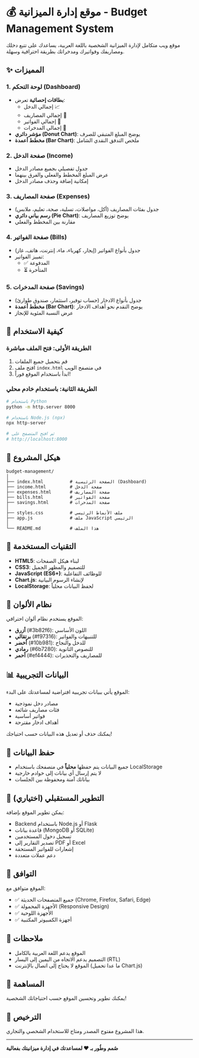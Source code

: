 # 💰 موقع إدارة الميزانية - Budget Management System

موقع ويب متكامل لإدارة الميزانية الشخصية باللغة العربية، يساعدك على تتبع دخلك ومصاريفك وفواتيرك ومدخراتك بطريقة احترافية وسهلة.

## ✨ المميزات

### 1. لوحة التحكم (Dashboard)
- **بطاقات إحصائية** تعرض:
  - إجمالي الدخل 📈
  - إجمالي المصاريف 💸
  - إجمالي الفواتير 📄
  - إجمالي المدخرات 🏦
- **مؤشر دائري (Donut Chart)**: يوضح المبلغ المتبقي للصرف
- **مخطط أعمدة (Bar Chart)**: ملخص التدفق النقدي الشامل

### 2. صفحة الدخل (Income)
- جدول تفصيلي بجميع مصادر الدخل
- عرض المبلغ المخطط والفعلي والفرق بينهما
- إمكانية إضافة وحذف مصادر الدخل

### 3. صفحة المصاريف (Expenses)
- جدول بفئات المصاريف (أكل، مواصلات، تسلية، صحة، تعليم، ملابس)
- **رسم بياني دائري (Pie Chart)**: يوضح توزيع المصاريف
- مقارنة بين المخطط والفعلي

### 4. صفحة الفواتير (Bills)
- جدول بأنواع الفواتير (إيجار، كهرباء، ماء، إنترنت، هاتف، غاز)
- تمييز الفواتير:
  - ✅ المدفوعة
  - ⏳ المتأخرة

### 5. صفحة المدخرات (Savings)
- جدول بأنواع الادخار (حساب توفير، استثمار، صندوق طوارئ)
- **مخطط أعمدة (Bar Chart)**: يوضح التقدم نحو أهداف الادخار
- عرض النسبة المئوية للإنجاز

## 🚀 كيفية الاستخدام

### الطريقة الأولى: فتح الملف مباشرة
1. قم بتحميل جميع الملفات
2. افتح ملف `index.html` في متصفح الويب
3. ابدأ باستخدام الموقع فوراً!

### الطريقة الثانية: باستخدام خادم محلي
```bash
# باستخدام Python
python -m http.server 8000

# باستخدام Node.js (npx)
npx http-server

# ثم افتح المتصفح على
# http://localhost:8000
```

## 📁 هيكل المشروع

```
budget-management/
│
├── index.html          # الصفحة الرئيسية (Dashboard)
├── income.html         # صفحة الدخل
├── expenses.html       # صفحة المصاريف
├── bills.html          # صفحة الفواتير
├── savings.html        # صفحة المدخرات
│
├── styles.css          # ملف الأنماط الرئيسي
├── app.js              # ملف JavaScript الرئيسي
│
└── README.md           # هذا الملف
```

## 🎨 التقنيات المستخدمة

- **HTML5**: لبناء هيكل الصفحات
- **CSS3**: للتصميم والمظهر الجميل
- **JavaScript (ES6+)**: للوظائف التفاعلية
- **Chart.js**: لإنشاء الرسوم البيانية
- **LocalStorage**: لحفظ البيانات محلياً

## 🎨 نظام الألوان

الموقع يستخدم نظام ألوان احترافي:
- **أزرق** (#3b82f6): اللون الأساسي
- **برتقالي** (#f97316): للتنبيهات والفواتير
- **أخضر** (#10b981): للدخل والنجاح
- **رمادي** (#6b7280): للنصوص الثانوية
- **أحمر** (#ef4444): للمصاريف والتحذيرات

## 📊 البيانات التجريبية

الموقع يأتي ببيانات تجريبية افتراضية لمساعدتك على البدء:
- مصادر دخل نموذجية
- فئات مصاريف شائعة
- فواتير أساسية
- أهداف ادخار مقترحة

يمكنك حذف أو تعديل هذه البيانات حسب احتياجك!

## 💾 حفظ البيانات

- جميع البيانات يتم حفظها **محلياً** في متصفحك باستخدام LocalStorage
- لا يتم إرسال أي بيانات إلى خوادم خارجية
- بياناتك آمنة ومحفوظة بين الجلسات

## 🔧 التطوير المستقبلي (اختياري)

يمكن تطوير الموقع بإضافة:
- Backend باستخدام Node.js أو Flask
- قاعدة بيانات (MongoDB أو SQLite)
- تسجيل دخول المستخدمين
- تصدير التقارير إلى PDF أو Excel
- إشعارات للفواتير المستحقة
- دعم عملات متعددة

## 📱 التوافق

الموقع متوافق مع:
- ✅ جميع المتصفحات الحديثة (Chrome, Firefox, Safari, Edge)
- ✅ الأجهزة المحمولة (Responsive Design)
- ✅ الأجهزة اللوحية
- ✅ أجهزة الكمبيوتر المكتبية

## 📝 ملاحظات

- الموقع يدعم اللغة العربية بالكامل
- التصميم يدعم الاتجاه من اليمين إلى اليسار (RTL)
- الموقع لا يحتاج إلى اتصال بالإنترنت (ما عدا تحميل Chart.js)

## 🤝 المساهمة

يمكنك تطوير وتحسين الموقع حسب احتياجاتك الشخصية!

## 📄 الترخيص

هذا المشروع مفتوح المصدر ومتاح للاستخدام الشخصي والتجاري.

---

**صُمم وطُور بـ ❤️ لمساعدتك في إدارة ميزانيتك بفعالية**
